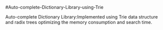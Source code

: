 #Auto-complete-Dictionary-Library-using-Trie

Auto-complete Dictionary Library:Implemented using Trie data structure and radix trees optimizing the memory consumption and search time.
